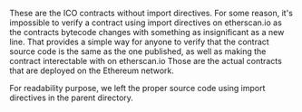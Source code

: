 These are the ICO contracts without import directives.
For some reason, it's impossible to verify a contract using import directives on etherscan.io as the contracts bytecode changes with something as insignificant as a new line.
That provides a simple way for anyone to verify that the contract source code is the same as the one published, as well as making the contract interectable with on etherscan.io
Those are the actual contracts that are deployed on the Ethereum network.

For readability purpose, we left the proper source code using import directives in the parent directory.